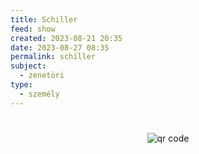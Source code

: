 ```yaml
---
title: Schiller
feed: show
created: 2023-08-21 20:35
date: 2023-08-27 08:35
permalink: schiller
subject:
  - zenetöri
type:
  - személy
---
```

#




#
<p style="text-align: center;"><img src="https://chart.googleapis.com/chart?cht=qr&chl=https://notes.andrasdenes.com/schiller&chs=180x180&choe=UTF-8&chld=L|2" alt="qr code"></p>

